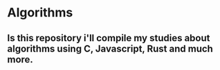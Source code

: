# Algorithms

## Is this repository i'll compile my studies about algorithms using C, Javascript, Rust and much more.
